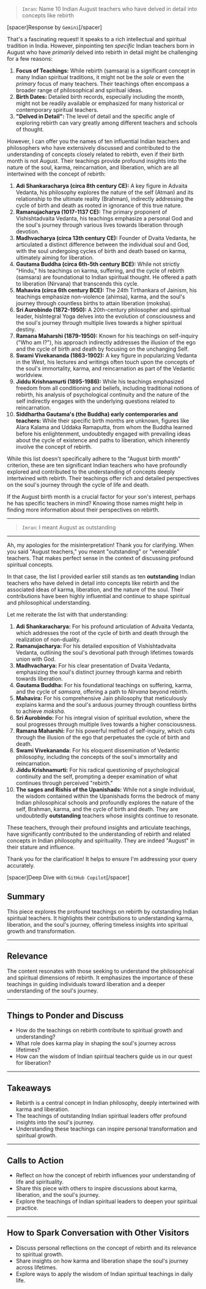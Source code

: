 <!--engage: SITE //engage-->
<!--//meta
Custom Title: Rebirth Teachings in India
Enhances: [7--rebirth-teachings-in-india.md]
About: A reflective exploration of the profound teachings on rebirth by outstanding Indian spiritual teachers. It delves into their contributions to understanding karma, liberation, and the soul's journey, emphasizing the timeless relevance of these concepts in spiritual growth.
Description: A detailed discussion on the teachings of rebirth by venerable Indian philosophers and spiritual leaders, focusing on karma, liberation, and the soul's evolution.
Primary Keyword: rebirth
Related Keywords: karma, liberation, soul's journey, Indian philosophy, spiritual growth
Long-Tail Keywords: exploring rebirth teachings in Indian philosophy, understanding karma and liberation through spiritual teachings, the soul's journey in Indian spiritual traditions
Date: May 10, 2025
Lesson Author: `GitHub Copilot`**TODO
//meta-->

> `Imran`: Name 10 Indian August teachers who have delved in detail into concepts like rebirth

[spacer]Response by `Gemini`[/spacer]

That's a fascinating request! It speaks to a rich intellectual and spiritual tradition in India. However, pinpointing ten *specific* Indian teachers born in August who have *primarily* delved into rebirth in detail might be challenging for a few reasons:

1.  **Focus of Teachings:** While rebirth (samsara) is a significant concept in many Indian spiritual traditions, it might not be the *sole* or even the *primary* focus of many teachers. Their teachings often encompass a broader range of philosophical and spiritual ideas.
2.  **Birth Dates:** Detailed birth records, especially including the month, might not be readily available or emphasized for many historical or contemporary spiritual teachers.
3.  **"Delved in Detail":** The level of detail and the specific angle of exploring rebirth can vary greatly among different teachers and schools of thought.

However, I can offer you the names of ten influential Indian teachers and philosophers who have extensively discussed and contributed to the understanding of concepts closely related to rebirth, even if their birth month is not August. Their teachings provide profound insights into the nature of the soul, karma, reincarnation, and liberation, which are all intertwined with the concept of rebirth:

1.  **Adi Shankaracharya (circa 8th century CE):** A key figure in Advaita Vedanta, his philosophy explores the nature of the self (Atman) and its relationship to the ultimate reality (Brahman), indirectly addressing the cycle of birth and death as rooted in ignorance of this true nature.
2.  **Ramanujacharya (1017-1137 CE):** The primary proponent of Vishishtadvaita Vedanta, his teachings emphasize a personal God and the soul's journey through various lives towards liberation through devotion.
3.  **Madhvacharya (circa 13th century CE):** Founder of Dvaita Vedanta, he articulated a distinct difference between the individual soul and God, with the soul undergoing cycles of birth and death based on karma, ultimately aiming for liberation.
4.  **Gautama Buddha (circa 6th-5th century BCE):** While not strictly "Hindu," his teachings on karma, suffering, and the cycle of rebirth (samsara) are foundational to Indian spiritual thought. He offered a path to liberation (Nirvana) that transcends this cycle.
5.  **Mahavira (circa 6th century BCE):** The 24th Tirthankara of Jainism, his teachings emphasize non-violence (ahimsa), karma, and the soul's journey through countless births to attain liberation (moksha).
6.  **Sri Aurobindo (1872-1950):** A 20th-century philosopher and spiritual leader, hisIntegral Yoga delves into the evolution of consciousness and the soul's journey through multiple lives towards a higher spiritual destiny.
7.  **Ramana Maharshi (1879-1950):** Known for his teachings on self-inquiry ("Who am I?"), his approach indirectly addresses the illusion of the ego and the cycle of birth and death by focusing on the unchanging Self.
8.  **Swami Vivekananda (1863-1902):** A key figure in popularizing Vedanta in the West, his lectures and writings often touch upon the concepts of the soul's immortality, karma, and reincarnation as part of the Vedantic worldview.
9.  **Jiddu Krishnamurti (1895-1986):** While his teachings emphasized freedom from all conditioning and beliefs, including traditional notions of rebirth, his analysis of psychological continuity and the nature of the self indirectly engages with the underlying questions related to reincarnation.
10. **Siddhartha Gautama's (the Buddha) early contemporaries and teachers:** While their specific birth months are unknown, figures like Alara Kalama and Uddaka Ramaputta, from whom the Buddha learned before his enlightenment, undoubtedly engaged with prevailing ideas about the cycle of existence and paths to liberation, which inherently involve the concept of rebirth.

While this list doesn't specifically adhere to the "August birth month" criterion, these are ten significant Indian teachers who have profoundly explored and contributed to the understanding of concepts deeply intertwined with rebirth. Their teachings offer rich and detailed perspectives on the soul's journey through the cycle of life and death.

If the August birth month is a crucial factor for your son's interest, perhaps he has specific teachers in mind? Knowing those names might help in finding more information about their perspectives on rebirth.

---

> `Imran`: I meant August as outstanding

---

Ah, my apologies for the misinterpretation! Thank you for clarifying. When you said "August teachers," you meant "outstanding" or "venerable" teachers. That makes perfect sense in the context of discussing profound spiritual concepts.

In that case, the list I provided earlier still stands as ten **outstanding** Indian teachers who have delved in detail into concepts like rebirth and the associated ideas of karma, liberation, and the nature of the soul. Their contributions have been highly influential and continue to shape spiritual and philosophical understanding.

Let me reiterate the list with that understanding:

1.  **Adi Shankaracharya:** For his profound articulation of Advaita Vedanta, which addresses the root of the cycle of birth and death through the realization of non-duality.
2.  **Ramanujacharya:** For his detailed exposition of Vishishtadvaita Vedanta, outlining the soul's devotional path through lifetimes towards union with God.
3.  **Madhvacharya:** For his clear presentation of Dvaita Vedanta, emphasizing the soul's distinct journey through karma and rebirth towards liberation.
4.  **Gautama Buddha:** For his foundational teachings on suffering, karma, and the cycle of *samsara*, offering a path to *Nirvana* beyond rebirth.
5.  **Mahavira:** For his comprehensive Jain philosophy that meticulously explains karma and the soul's arduous journey through countless births to achieve *moksha*.
6.  **Sri Aurobindo:** For his integral vision of spiritual evolution, where the soul progresses through multiple lives towards a higher consciousness.
7.  **Ramana Maharshi:** For his powerful method of self-inquiry, which cuts through the illusion of the ego that perpetuates the cycle of birth and death.
8.  **Swami Vivekananda:** For his eloquent dissemination of Vedantic philosophy, including the concepts of the soul's immortality and reincarnation.
9.  **Jiddu Krishnamurti:** For his radical questioning of psychological continuity and the self, prompting a deeper examination of what continues through perceived "rebirth."
10. **The sages and Rishis of the Upanishads:** While not a single individual, the wisdom contained within the Upanishads forms the bedrock of many Indian philosophical schools and profoundly explores the nature of the self, Brahman, karma, and the cycle of birth and death. They are undoubtedly **outstanding** teachers whose insights continue to resonate.

These teachers, through their profound insights and articulate teachings, have significantly contributed to the understanding of rebirth and related concepts in Indian philosophy and spirituality. They are indeed "August" in their stature and influence.

Thank you for the clarification! It helps to ensure I'm addressing your query accurately.

[spacer]Deep Dive with `GitHub Copilot`[/spacer]

<!--start-engage-->

## Summary

This piece explores the profound teachings on rebirth by outstanding Indian spiritual teachers. It highlights their contributions to understanding karma, liberation, and the soul's journey, offering timeless insights into spiritual growth and transformation.

---

## Relevance

The content resonates with those seeking to understand the philosophical and spiritual dimensions of rebirth. It emphasizes the importance of these teachings in guiding individuals toward liberation and a deeper understanding of the soul's journey.

---

## Things to Ponder and Discuss

- How do the teachings on rebirth contribute to spiritual growth and understanding?
- What role does karma play in shaping the soul's journey across lifetimes?
- How can the wisdom of Indian spiritual teachers guide us in our quest for liberation?

---

## Takeaways

- Rebirth is a central concept in Indian philosophy, deeply intertwined with karma and liberation.
- The teachings of outstanding Indian spiritual leaders offer profound insights into the soul's journey.
- Understanding these teachings can inspire personal transformation and spiritual growth.

---

## Calls to Action

- Reflect on how the concept of rebirth influences your understanding of life and spirituality.
- Share this piece with others to inspire discussions about karma, liberation, and the soul's journey.
- Explore the teachings of Indian spiritual leaders to deepen your spiritual practice.

---

## How to Spark Conversation with Other Visitors

- Discuss personal reflections on the concept of rebirth and its relevance to spiritual growth.
- Share insights on how karma and liberation shape the soul's journey across lifetimes.
- Explore ways to apply the wisdom of Indian spiritual teachings in daily life.
